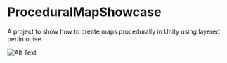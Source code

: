 # ProceduralMapShowcase
A project to show how to create maps procedurally in Unity using layered perlin noise.

![Alt Text](https://github.com/divjackdiv/ProceduralMapShowcase/blob/master/MapCreationShowcase/Screenshots/ShowcaseGif.gif)
